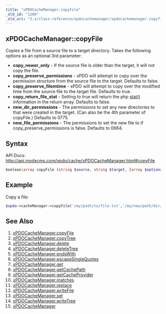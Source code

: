 ```yaml
---
title: "xPDOCacheManager.copyFile"
_old_id: "1260"
_old_uri: "2.x/class-reference/xpdocachemanager/xpdocachemanager.copyfile"
---
```


## xPDOCacheManager::copyFile

Copies a file from a source file to a target directory. Takes the following options as an optional 3rd parameter:

- **copy\_newer\_only** - If the source file is older than the target, it will not copy the file.
- **copy\_preserve\_permissions** - xPDO will attempt to copy over the permission structure from the source file to the target. Defaults to false.
- **copy\_preserve\_filemtime** - xPDO will attempt to copy over the modified time from the source file to the target file. Defaults to true.
- **copy\_return\_file\_stat** - Setting to true will return the php [stat()](http://www.php.net/stat) information in the return array. Defaults to false.
- **new\_dir\_permissions** - The permissions to set any new directories to that were created in the target. (Can also be the 4th parameter of copyFile.) Defaults to 0775.
- **new\_file\_permissions** - The permissions to set the new file to if copy\_preserve\_permissions is false. Defaults to 0664.

## Syntax

API Docs: <http://api.modxcms.com/xpdo/cache/xPDOCacheManager.html#copyFile>

``` php 
boolean|array copyFile (string $source, string $target, [array $options = array()])
```

## Example

Copy a file:

``` php 
$xpdo->cacheManager->copyFile('/my/path/to/file.txt','/my/new/path/dir/');
```

## See Also

1. [xPDOCacheManager.copyFile](extending-modx/xpdo/class-reference/xpdocachemanager/xpdocachemanager.copyfile)
2. [xPDOCacheManager.copyTree](extending-modx/xpdo/class-reference/xpdocachemanager/xpdocachemanager.copytree)
3. [xPDOCacheManager.delete](extending-modx/xpdo/class-reference/xpdocachemanager/xpdocachemanager.delete)
4. [xPDOCacheManager.deleteTree](extending-modx/xpdo/class-reference/xpdocachemanager/xpdocachemanager.deletetree)
5. [xPDOCacheManager.endsWith](extending-modx/xpdo/class-reference/xpdocachemanager/xpdocachemanager.endswith)
6. [xPDOCacheManager.escapeSingleQuotes](extending-modx/xpdo/class-reference/xpdocachemanager/xpdocachemanager.escapesinglequotes)
7. [xPDOCacheManager.get](extending-modx/xpdo/class-reference/xpdocachemanager/xpdocachemanager.get)
8. [xPDOCacheManager.getCachePath](extending-modx/xpdo/class-reference/xpdocachemanager/xpdocachemanager.getcachepath)
9. [xPDOCacheManager.getCacheProvider](extending-modx/xpdo/class-reference/xpdocachemanager/xpdocachemanager.getcacheprovider)
10. [xPDOCacheManager.matches](extending-modx/xpdo/class-reference/xpdocachemanager/xpdocachemanager.matches)
11. [xPDOCacheManager.replace](extending-modx/xpdo/class-reference/xpdocachemanager/xpdocachemanager.replace)
12. [xPDOCacheManager.writeFile](extending-modx/xpdo/class-reference/xpdocachemanager/xpdocachemanager.writefile)
13. [xPDOCacheManager.set](extending-modx/xpdo/class-reference/xpdocachemanager/xpdocachemanager.set)
14. [xPDOCacheManager.writeTree](extending-modx/xpdo/class-reference/xpdocachemanager/xpdocachemanager.writetree)
15. [xPDOCacheManager](extending-modx/xpdo/class-reference/xpdocachemanager "xPDOCacheManager")